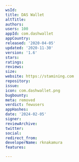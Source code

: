```yaml
---
wsId: 
title: DAS Wallet
altTitle: 
authors: 
users: 100
appId: com.dashwallet
appCountry: 
released: '2020-04-05'
updated: '2020-11-30'
version: '1.6'
stars: 
ratings: 
reviews: 
size: 
website: https://stamining.com
repository: 
issue: 
icon: com.dashwallet.png
bugbounty: 
meta: removed
verdict: fewusers
appHashes: 
date: '2024-02-05'
signer: 
reviewArchive: 
twitter: 
social: 
redirect_from: 
developerName: rknakamura
features: 

---
```


